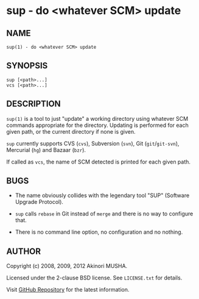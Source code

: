 # sup - do &lt;whatever SCM&gt; update

## NAME

`sup(1) - do <whatever SCM> update`

## SYNOPSIS

```
sup [<path>...]
vcs [<path>...]
```

## DESCRIPTION

`sup(1)` is a tool to just "update" a working directory using whatever
SCM commands appropriate for the directory.  Updating is performed for
each given path, or the current directory if none is given.

`sup` currently supports CVS (`cvs`), Subversion (`svn`), Git
(`git`/`git-svn`), Mercurial (`hg`) and Bazaar (`bzr`).

If called as `vcs`, the name of SCM detected is printed for each given
path.

## BUGS

-   The name obviously collides with the legendary tool "SUP"
    (Software Upgrade Protocol).

-   `sup` calls `rebase` in Git instead of `merge` and there is no way
    to configure that.

-   There is no command line option, no configuration and no nothing.

## AUTHOR

Copyright (c) 2008, 2009, 2012 Akinori MUSHA.

Licensed under the 2-clause BSD license.  See `LICENSE.txt` for
details.

Visit [GitHub Repository](https://github.com/knu/sup) for the latest
information.
